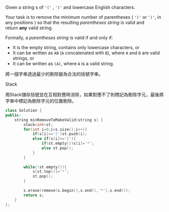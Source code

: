 Given a string s of `'('` , `')'` and lowercase English characters.

Your task is to remove the minimum number of parentheses ( `'('` or `')'`, in any positions ) so that the resulting _parentheses string_ is valid and return **any** valid string.

Formally, a _parentheses string_ is valid if and only if:

- It is the empty string, contains only lowercase characters, or
- It can be written as `AB` (`A` concatenated with `B`), where `A` and `B` are valid strings, or
- It can be written as `(A)`, where `A` is a valid string.

將一個字串透過最少的刪除變為合法的括號字串。

Stack

用Stack儲存括號並在互相對應時消除，如果對應不了則標記為刪除字元，最後將字串中標記為刪除字元的位置刪除。

```cpp
class Solution {
public:
    string minRemoveToMakeValid(string s) {
        stack<int>st;
        for(int i=0;i<s.size();i++){
            if(s[i]=='(')st.push(i);
            else if(s[i]==')'){
                if(st.empty())s[i]='*';
                else st.pop();
            }
        }
        
        while(!st.empty()){
            s[st.top()]='*';
            st.pop();
        }
        
        s.erase(remove(s.begin(),s.end(),'*'),s.end());
        return s;
    }
};
```